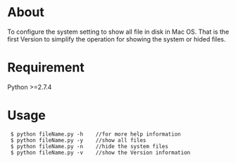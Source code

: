 About
==========================

To configure the system setting to show all file in disk in Mac OS.
That is the first Version to simplify the operation for showing the system or hided files.

Requirement
=============
Python >=2.7.4

Usage
==============

     $ python fileName.py -h    //for more help information
     $ python fileName.py -y    //show all files
     $ python fileName.py -n    //hide the system files
     $ python fileName.py -v    //show the Version information
     


